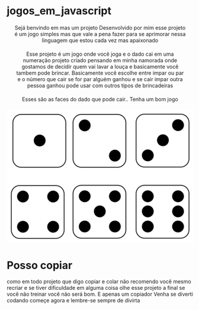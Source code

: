 # jogos_em_javascript
 
<div align="center">
    <p style="margin: 20px;"> Sejá benvindo em mas um projeto Desenvolvido por mim esse projeto é um jogo simples mas que vale a pena fazer para se aprimorar nessa linguagem que estou cada vez mas apaixonado </p>
    <p style="margin: 20px;"> Esse projeto é um jogo onde você joga e o dado cai em uma numeração projeto criado pensando em minha namorada onde gostamos de decidir quem vai lavar a louça e basicamente você tambem pode brincar. Basicamente você escolhe entre impar ou par e o número que cair se for par alguém ganhou e se cair impar outra pessoa ganhou pode usar com outros tipos de brincadeiras</p>
    <p style="margin: 20px;"> Esses são as faces do dado que pode cair.. Tenha um bom jogo</p>
    <img src="dado/faces-dado.png"/>
</div>

# Posso copiar

<p> como em todo projeto que digo copiar e colar não recomendo você mesmo recriar e se tiver dificuldade em alguma coisa olhe esse projeto a final se você não treinar você não será bom. E apenas um copiador Venha se diverti codando começe agora e lembre-se sempre de divirta </p>